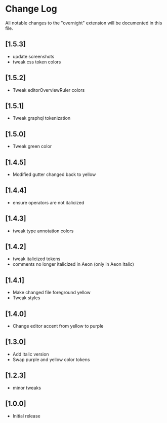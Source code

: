 # Change Log

All notable changes to the "overnight" extension will be documented in this file.

## [1.5.3]

- update screenshots
- tweak css token colors

## [1.5.2]

- Tweak editorOverviewRuler colors

## [1.5.1]

- Tweak graphql tokenization

## [1.5.0]

- Tweak green color

## [1.4.5]

- Modified gutter changed back to yellow

## [1.4.4]

- ensure operators are not italicized

## [1.4.3]

- tweak type annotation colors

## [1.4.2]

- tweak italicized tokens
- comments no longer italicized in Aeon (only in Aeon Italic)

## [1.4.1]

- Make changed file foreground yellow
- Tweak styles

## [1.4.0]

- Change editor accent from yellow to purple

## [1.3.0]

- Add italic version
- Swap purple and yellow color tokens

## [1.2.3]

- minor tweaks

## [1.0.0]

- Initial release
